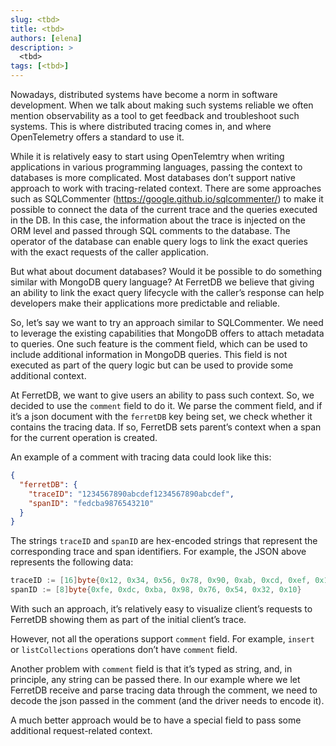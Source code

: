 ```yaml
---
slug: <tbd>
title: <tbd>
authors: [elena]
description: >
  <tbd>
tags: [<tbd>]
---
```


Nowadays, distributed systems have become a norm in software development. When we talk about making such systems 
reliable we often mention observability as a tool to get feedback  and troubleshoot such systems. 
This is where distributed tracing comes in, and where OpenTelemetry offers a standard to use it.

While it is relatively easy to start using OpenTelemtry when writing applications in various programming languages, 
passing the context to databases is more complicated. Most databases don’t support native approach to work with tracing-related context. 
There are some approaches such as SQLCommenter (https://google.github.io/sqlcommenter/) to make it possible to connect 
the data of the current trace and the queries executed in the DB. In this case, the information about the trace is injected 
on the ORM level and passed through SQL comments to the database. The operator of the database can enable query logs to link 
the exact queries with the exact requests of the caller application.

But what about document databases? Would it be possible to do something similar with MongoDB query language? At FerretDB 
we believe that giving an ability to link the exact query lifecycle with the caller’s response can help developers make 
their applications more predictable and reliable.

So, let’s say we want to try an approach similar to SQLCommenter. We need to leverage the existing capabilities that MongoDB 
offers to attach metadata to queries. One such feature is the comment field, which can be used to include additional information 
in MongoDB queries. This field is not executed as part of the query logic but can be used to provide some additional context.

At FerretDB, we want to give users an ability to pass such context. So, we decided to use the `comment` field to do it. 
We parse the comment field, and if it’s a json document with the `ferretDB` key being set, we check whether it contains the tracing data. 
If so, FerretDB sets parent’s context when a span for the current operation is created.

An example of a comment with tracing data could look like this:


```json
{
  "ferretDB": {
    "traceID": "1234567890abcdef1234567890abcdef",
    "spanID": "fedcba9876543210"
  }
}
```

The strings `traceID` and `spanID` are hex-encoded strings that represent the corresponding trace and span identifiers. 
For example, the JSON above represents the following data:

```go
traceID := [16]byte{0x12, 0x34, 0x56, 0x78, 0x90, 0xab, 0xcd, 0xef, 0x12, 0x34, 0x56, 0x78, 0x90, 0xab, 0xcd, 0xef}
spanID := [8]byte{0xfe, 0xdc, 0xba, 0x98, 0x76, 0x54, 0x32, 0x10}
``` 

With such an approach, it’s relatively easy to visualize client’s requests to FerretDB showing them as part of the initial client’s trace.

However, not all the operations support `comment` field. For example, `insert` or `listCollections` operations don’t have `comment` field.

Another problem with `comment` field is that it’s typed as string, and, in principle, any string can be passed there. 
In our example where we let FerretDB receive and parse tracing data through the comment, we need to decode the json passed 
in the comment (and the driver needs to encode it).

A much better approach would be to have a special field to pass some additional request-related context. 
